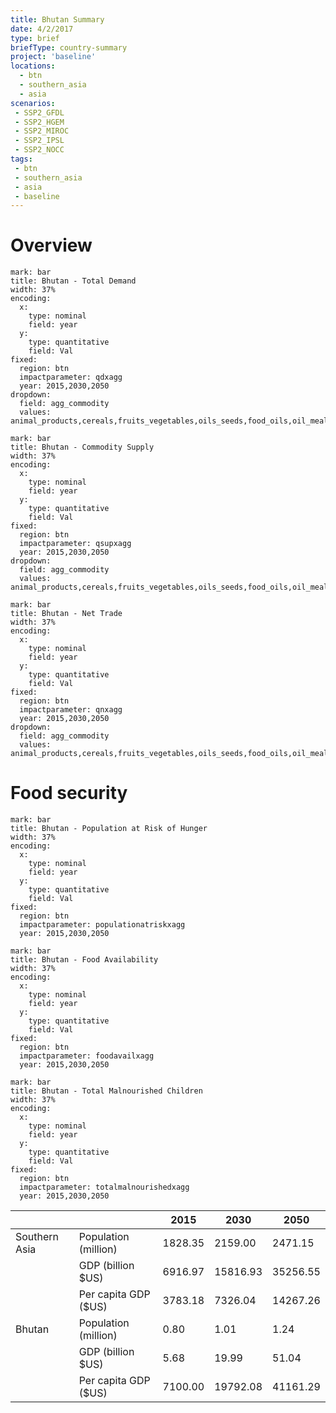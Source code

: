 ```yaml
---
title: Bhutan Summary
date: 4/2/2017
type: brief
briefType: country-summary
project: 'baseline'
locations:
  - btn
  - southern_asia
  - asia
scenarios:
 - SSP2_GFDL
 - SSP2_HGEM
 - SSP2_MIROC
 - SSP2_IPSL
 - SSP2_NOCC
tags:
 - btn
 - southern_asia
 - asia
 - baseline
---
```

# Overview 

```chart
mark: bar
title: Bhutan - Total Demand
width: 37%
encoding:
  x:
    type: nominal
    field: year
  y:
    type: quantitative
    field: Val
fixed:
  region: btn
  impactparameter: qdxagg
  year: 2015,2030,2050
dropdown:
  field: agg_commodity
  values: animal_products,cereals,fruits_vegetables,oils_seeds,food_oils,oil_meals,other,pulses,roots_tubers,sugar
```

```chart
mark: bar
title: Bhutan - Commodity Supply
width: 37%
encoding:
  x:
    type: nominal
    field: year
  y:
    type: quantitative
    field: Val
fixed:
  region: btn
  impactparameter: qsupxagg
  year: 2015,2030,2050
dropdown:
  field: agg_commodity
  values: animal_products,cereals,fruits_vegetables,oils_seeds,food_oils,oil_meals,other,pulses,roots_tubers,sugar
```

```chart
mark: bar
title: Bhutan - Net Trade
width: 37%
encoding:
  x:
    type: nominal
    field: year
  y:
    type: quantitative
    field: Val
fixed:
  region: btn
  impactparameter: qnxagg
  year: 2015,2030,2050
dropdown:
  field: agg_commodity
  values: animal_products,cereals,fruits_vegetables,oils_seeds,food_oils,oil_meals,other,pulses,roots_tubers,sugar
```

# Food security

```chart
mark: bar
title: Bhutan - Population at Risk of Hunger
width: 37%
encoding:
  x:
    type: nominal
    field: year
  y:
    type: quantitative
    field: Val
fixed:
  region: btn
  impactparameter: populationatriskxagg
  year: 2015,2030,2050
```

```chart
mark: bar
title: Bhutan - Food Availability
width: 37%
encoding:
  x:
    type: nominal
    field: year
  y:
    type: quantitative
    field: Val
fixed:
  region: btn
  impactparameter: foodavailxagg
  year: 2015,2030,2050
```

```chart
mark: bar
title: Bhutan - Total Malnourished Children
width: 37%
encoding:
  x:
    type: nominal
    field: year
  y:
    type: quantitative
    field: Val
fixed:
  region: btn
  impactparameter: totalmalnourishedxagg
  year: 2015,2030,2050
```

|   |   | 2015 | 2030 | 2050 |
|---|---|---|---|---|
| Southern Asia | Population (million) | 1828.35 | 2159.00 | 2471.15 |
|  | GDP (billion $US) | 6916.97 | 15816.93 | 35256.55 |
|  | Per capita GDP ($US) | 3783.18 | 7326.04 | 14267.26 |
| Bhutan | Population (million) | 0.80 | 1.01 | 1.24 |
|  | GDP (billion $US) | 5.68 | 19.99 | 51.04 |
|  | Per capita GDP ($US) | 7100.00| 19792.08| 41161.29|